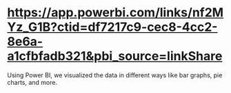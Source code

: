 # https://app.powerbi.com/links/nf2MYz_G1B?ctid=df7217c9-cec8-4cc2-8e6a-a1cfbfadb321&pbi_source=linkShare
Using Power BI, we visualized the data in different ways like bar graphs, pie charts, and more.
